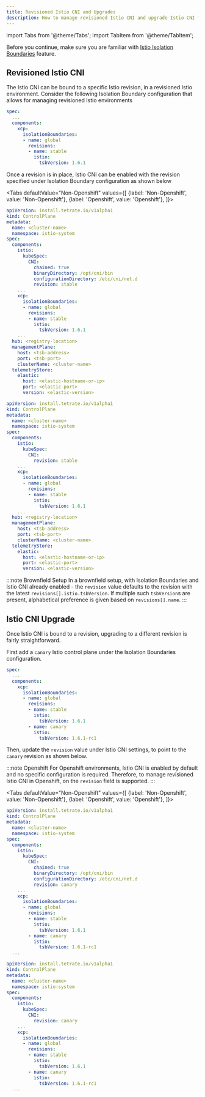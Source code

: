 ```yaml
---
title: Revisioned Istio CNI and Upgrades
description: How to manage revisioned Istio CNI and upgrade Istio CNI from one revision to another.
---
```


import Tabs from '@theme/Tabs';
import TabItem from '@theme/TabItem';

Before you continue, make sure you are familiar with [Istio Isolation Boundaries](../isolation-boundaries) feature.

## Revisioned Istio CNI

The Istio CNI can be bound to a specific Istio revision, in a revisioned Istio environment. Consider the following Isolation Boundary configuration that allows for managing revisioned Istio environments

```yaml
spec:
  ...
  components:
    xcp:
      isolationBoundaries:
      - name: global
        revisions:
        - name: stable
          istio:
            tsbVersion: 1.6.1
```

Once a revision is in place, Istio CNI can be enabled with the revision specified under Isolation Boundary configuration as shown below

<Tabs
  defaultValue="Non-Openshift"
  values={[
    {label: 'Non-Openshift', value: 'Non-Openshift'},
    {label: 'Openshift', value: 'Openshift'},
  ]}>
  <TabItem value="Non-Openshift">

```yaml
apiVersion: install.tetrate.io/v1alpha1
kind: ControlPlane
metadata:
  name: <cluster-name>
  namespace: istio-system
spec:
  components:
    istio:
      kubeSpec:
        CNI:
          chained: true
          binaryDirectory: /opt/cni/bin
          configurationDirectory: /etc/cni/net.d
          revision: stable
    ...
    xcp:
      isolationBoundaries:
      - name: global
        revisions:
        - name: stable
          istio:
            tsbVersion: 1.6.1
    ...
  hub: <registry-location>
  managementPlane:
    host: <tsb-address>
    port: <tsb-port>
    clusterName: <cluster-name>
  telemetryStore:
    elastic:
      host: <elastic-hostname-or-ip>
      port: <elastic-port>
      version: <elastic-version>
```

  </TabItem>
  <TabItem value="Openshift">

```yaml
apiVersion: install.tetrate.io/v1alpha1
kind: ControlPlane
metadata:
  name: <cluster-name>
  namespace: istio-system
spec:
  components:
    istio:
      kubeSpec:
        CNI:
          revision: stable
    ...
    xcp:
      isolationBoundaries:
      - name: global
        revisions:
        - name: stable
          istio:
            tsbVersion: 1.6.1
    ...
  hub: <registry-location>
  managementPlane:
    host: <tsb-address>
    port: <tsb-port>
    clusterName: <cluster-name>
  telemetryStore:
    elastic:
      host: <elastic-hostname-or-ip>
      port: <elastic-port>
      version: <elastic-version>
```

  </TabItem>
</Tabs>

:::note Brownfield Setup
In a brownfield setup, with Isolation Boundaries and Istio CNI already enabled - the `revision` value defaults to the revision with the latest `revisions[].istio.tsbVersion`.
If multiple such `tsbVersion`s are present, alphabetical preference is given based on `revisions[].name`.
:::


## Istio CNI Upgrade

Once Istio CNI is bound to a revision, upgrading to a different revision is fairly straightforward.

First add a `canary` Istio control plane under the Isolation Boundaries configuration.

```yaml
spec:
  ...
  components:
    xcp:
      isolationBoundaries:
      - name: global
        revisions:
        - name: stable
          istio:
            tsbVersion: 1.6.1
        - name: canary
          istio:
            tsbVersion: 1.6.1-rc1
```

Then, update the `revision` value under Istio CNI settings, to point to the `canary` revision as shown below.

:::note Openshift
For Openshift environments, Istio CNI is enabled by default and no specific configuration is required. Therefore, to manage revisioned Istio CNI in Openshift, on the `revision` field is supported.
:::

<Tabs
  defaultValue="Non-Openshift"
  values={[
    {label: 'Non-Openshift', value: 'Non-Openshift'},
    {label: 'Openshift', value: 'Openshift'},
  ]}>
  <TabItem value="Non-Openshift">

```yaml
apiVersion: install.tetrate.io/v1alpha1
kind: ControlPlane
metadata:
  name: <cluster-name>
  namespace: istio-system
spec:
  components:
    istio:
      kubeSpec:
        CNI:
          chained: true
          binaryDirectory: /opt/cni/bin
          configurationDirectory: /etc/cni/net.d
          revision: canary
    ...
    xcp:
      isolationBoundaries:
      - name: global
        revisions:
        - name: stable
          istio:
            tsbVersion: 1.6.1
        - name: canary
          istio:
            tsbVersion: 1.6.1-rc1
  ...
```

  </TabItem>
  <TabItem value="Openshift">

```yaml
apiVersion: install.tetrate.io/v1alpha1
kind: ControlPlane
metadata:
  name: <cluster-name>
  namespace: istio-system
spec:
  components:
    istio:
      kubeSpec:
        CNI:
          revision: canary
    ...
    xcp:
      isolationBoundaries:
      - name: global
        revisions:
        - name: stable
          istio:
            tsbVersion: 1.6.1
        - name: canary
          istio:
            tsbVersion: 1.6.1-rc1
  ...
```

  </TabItem>
</Tabs>
